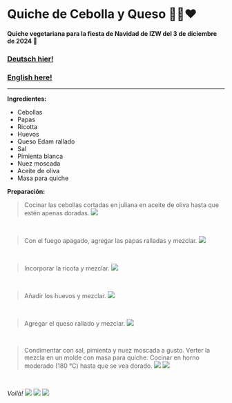 # Quiche de Cebolla y Queso 🧅🧀❤️

#### Quiche vegetariana para la fiesta de Navidad de IZW del 3 de diciembre de 2024 🎄

### [Deutsch hier!](https://github.com/diegomics/izw_xmas24/blob/main/README.md)

### [English here!](https://github.com/diegomics/izw_xmas24/blob/main/ENG/README.md)
---
**Ingredientes:**
- Cebollas
- Papas
- Ricotta
- Huevos
- Queso Edam rallado
- Sal
- Pimienta blanca
- Nuez moscada
- Aceite de oliva
- Masa para quiche

**Preparación:**

>Cocinar las cebollas cortadas en juliana en aceite de oliva hasta que estén apenas doradas.
![](https://github.com/diegomics/izw_xmas24/blob/main/pics/IMG_4918.jpeg)

<br/>

>Con el fuego apagado, agregar las papas ralladas y mezclar.
![](https://github.com/diegomics/izw_xmas24/blob/main/pics/IMG_4919.jpeg)

<br/>

>Incorporar la ricota y mezclar.
![](https://github.com/diegomics/izw_xmas24/blob/main/pics/IMG_4920.jpeg)

<br/>

>Añadir los huevos y mezclar.
![](https://github.com/diegomics/izw_xmas24/blob/main/pics/IMG_4921.jpeg)

<br/>

>Agregar el queso rallado y mezclar.
![](https://github.com/diegomics/izw_xmas24/blob/main/pics/IMG_4922.jpeg)

<br/>

>Condimentar con sal, pimienta y nuez moscada a gusto. Verter la mezcla en un molde con masa para quiche. Cocinar en horno moderado (180 °C) hasta que se vea dorado.
![](https://github.com/diegomics/izw_xmas24/blob/main/pics/IMG_4924.jpeg)
![](https://github.com/diegomics/izw_xmas24/blob/main/pics/IMG_4923.jpeg)

<br/>

*Voilà!*
![](https://github.com/diegomics/izw_xmas24/blob/main/pics/IMG_4926.jpeg)
![](https://github.com/diegomics/izw_xmas24/blob/main/pics/IMG_4925.jpeg)
![](pics/IMG_4926.jpeg)
<br/>
